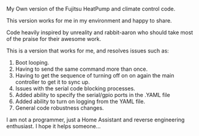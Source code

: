 My Own version of the Fujitsu HeatPump and climate control code.

This version works for me in my environment and happy to share.

Code heavily inspired by unreality and rabbit-aaron who should
take most of the praise for their awesome work.

This is a version that works for me, and resolves issues such as:
1. Boot looping.
2. Having to send the same command more than once.
3. Having to get the sequence of turning off on on again the
   main controller to get it to sync up.
4. Issues with the serial code blocking processes.
5. Added ability to specify the serial/gpio ports in the .YAML file
6. Added ability to turn on logging from the YAML file.
7. General code robustness changes.

I am not a programmer, just a Home Assistant and reverse engineering enthusiast.
I hope it helps someone...
